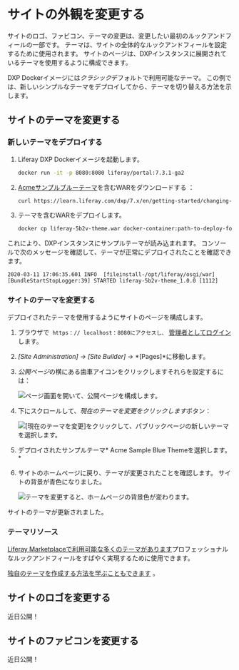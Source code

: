 # サイトの外観を変更する

サイトのロゴ、ファビコン、テーマの変更は、変更したい最初のルックアンドフィールの一部です。 テーマは、サイトの全体的なルックアンドフィールを設定するために使用されます。 サイトのページは、DXPインスタンスに展開されているテーマを使用するように構成できます。

DXP Dockerイメージには*クラシック*デフォルトで利用可能なテーマ。 この例では、新しいシンプルなテーマをデプロイしてから、テーマを切り替える方法を示します。

## サイトのテーマを変更する

### 新しいテーマをデプロイする

1.  Liferay DXP Dockerイメージを起動します。

    ``` bash
    docker run -it -p 8080:8080 liferay/portal:7.3.1-ga2
    ```

2.  [ Acmeサンプルブルーテーマ](./liferay-5b2v-theme.war)を含むWARをダウンロードする ：

    ``` bash
    curl https://learn.liferay.com/dxp/7.x/en/getting-started/changing-your-sites-appearance/liferay-5b2v-theme.war -O
    ```

3.  テーマを含むWARをデプロイします。
    
     <!-- ./gradlew deploy -Ddeploy.docker.container.id=$(docker ps -lq) -->

    ``` bash
    docker cp liferay-5b2v-theme.war docker-container:path-to-deploy-folder
    ```

これにより、DXPインスタンスにサンプルテーマが読み込まれます。 コンソールで次のメッセージを確認して、テーマが正常にデプロイされたことを確認できます。

    2020-03-11 17:06:35.601 INFO  [fileinstall-/opt/liferay/osgi/war][BundleStartStopLogger:39] STARTED liferay-5b2v-theme_1.0.0 [1112]

### サイトのテーマを変更する

デプロイされたテーマを使用するようにサイトのページを構成します。

1.  ブラウザで` https：// localhost：8080にアクセスし、` [管理者としてログイン](./introduction-to-the-admin-account.md) します。

2.  *[Site Administration]* → *[Site Builder]* → *[Pages]*に移動します。

3.  *公開ページ*の横にある歯車アイコンをクリックしますそれらを設定するには：

    ![ページ画面を開いて、公開ページを構成します。](./changing-your-sites-appearance/images/01.png)

4.  下にスクロールして、*現在のテーマを変更をクリックします*ボタン：

    ![[現在のテーマを変更]をクリックして、パブリックページの新しいテーマを選択します。](./changing-your-sites-appearance/images/02.png)

5.  デプロイされたサンプルテーマ* Acme Sample Blue Themeを選択します。 *

6.  サイトのホームページに戻り、テーマが変更されたことを確認します。 サイトの背景が青色になりました。

    ![テーマを変更すると、ホームページの背景色が変わります。](./changing-your-sites-appearance/images/03.png)

サイトのテーマが更新されました。

### テーマリソース

[ Liferay Marketplaceで利用可能な多くのテーマがあります](../advanced-installation-and-upgrades/01-installing-liferay-dxp/10-setting-up-marketplace.md)プロフェッショナルなルックアンドフィールをすばやく実現するために使用できます。

[独自のテーマを作成する方法を学ぶこともできます](../site-building/README.md) 。

## サイトのロゴを変更する

近日公開！

## サイトのファビコンを変更する

近日公開！
